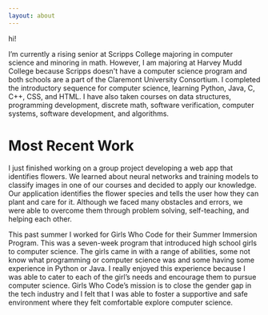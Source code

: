 ```yaml
---
layout: about
---
```


hi!

I’m currently a rising senior at Scripps College majoring in computer science and minoring in math. However, I am majoring at Harvey Mudd College because Scripps doesn't have a computer science program and both schools are a part of the Claremont University Consortium. I completed the introductory sequence for computer science, learning Python, Java, C, C++, CSS, and HTML. I have also taken courses on data structures, programming development, discrete math, software verification, computer systems, software development, and algorithms.

# Most Recent Work

I just finished working on a group project developing a web app that identifies flowers. We learned about neural networks and training models to classify images in one of our courses and decided to apply our knowledge. Our application identifies the flower species and tells the user how they can plant and care for it. Although we faced many obstacles and errors, we were able to overcome them through problem solving, self-teaching, and helping each other.

This past summer I worked for Girls Who Code for their Summer Immersion Program. This was a seven-week program that introduced high school girls to computer science. The girls came in with a range of abilities, some not know what programming or computer science was and some having some experience in Python or Java. I really enjoyed this experience because I was able to cater to each of the girl’s needs and encourage them to pursue computer science. Girls Who Code’s mission is to close the gender gap in the tech industry and I felt that I was able to foster a supportive and safe environment where they felt comfortable explore computer science.
